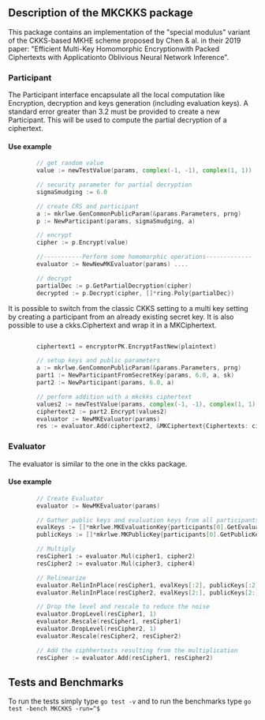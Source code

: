 ## Description of the MKCKKS package
This package contains an implementation of the "special modulus" variant of the CKKS-based MKHE scheme proposed by Chen & al. in their 2019 paper: "Efficient Multi-Key Homomorphic Encryptionwith Packed Ciphertexts with Applicationto Oblivious Neural Network Inference".



### Participant

The Participant interface encapsulate all the local computation like Encryption, decryption and keys generation (including evaluation keys).
A standard error greater than 3.2 must be provided to create a new Participant. This will be used to compute the partial decryption of a ciphertext.

#### Use example

```go
        // get random value
		value := newTestValue(params, complex(-1, -1), complex(1, 1))

        // security parameter for partial decryption
        sigmaSmudging := 6.0 

        // create CRS and participant
        a := mkrlwe.GenCommonPublicParam(&params.Parameters, prng)
		p := NewParticipant(params, sigmaSmudging, a)

		// encrypt
		cipher := p.Encrypt(value)

        //-----------Perform some homomorphic operations-------------
		evaluator := NewNewMKEvaluator(params) ....

		// decrypt
		partialDec := p.GetPartialDecryption(cipher)
		decrypted := p.Decrypt(cipher, []*ring.Poly{partialDec})
```

It is possible to switch from the classic CKKS setting to a multi key setting by creating a participant from an already existing secret key.
It is also possible to use a ckks.Ciphertext and wrap it in a MKCiphertext.

```go

		ciphertext1 = encryptorPK.EncryptFastNew(plaintext)

		// setup keys and public parameters
		a := mkrlwe.GenCommonPublicParam(&params.Parameters, prng)
		part1 := NewParticipantFromSecretKey(params, 6.0, a, sk)
		part2 := NewParticipant(params, 6.0, a)

		// perform addition with a mkckks ciphertext
		values2 := newTestValue(params, complex(-1, -1), complex(1, 1))
		ciphertext2 := part2.Encrypt(values2)
		evaluator := NewMKEvaluator(params)
		res := evaluator.Add(ciphertext2, &MKCiphertext{Ciphertexts: ciphertext1, PeerID: []uint64{part1.GetID()}})
```

### Evaluator

The evaluator is similar to the one in the ckks package. 

#### Use example

```go
        // Create Evaluator
		evaluator := NewMKEvaluator(params)

        // Gather public keys and evaluation keys from all participants involved
		evalKeys := []*mkrlwe.MKEvaluationKey{participants[0].GetEvaluationKey(), participants[1].GetEvaluationKey(), participants[2].GetEvaluationKey(), participants[3].GetEvaluationKey()}
		publicKeys := []*mkrlwe.MKPublicKey{participants[0].GetPublicKey(), participants[1].GetPublicKey(), participants[2].GetPublicKey(), participants[3].GetPublicKey()}

        // Multiply
		resCipher1 := evaluator.Mul(cipher1, cipher2)
		resCipher2 := evaluator.Mul(cipher3, cipher4)

        // Relinearize
		evaluator.RelinInPlace(resCipher1, evalKeys[:2], publicKeys[:2])
		evaluator.RelinInPlace(resCipher2, evalKeys[2:], publicKeys[2:])

        // Drop the level and rescale to reduce the noise
		evaluator.DropLevel(resCipher1, 1)
		evaluator.Rescale(resCipher1, resCipher1)
		evaluator.DropLevel(resCipher2, 1)
		evaluator.Rescale(resCipher2, resCipher2)

        // Add the ciphhertexts resulting from the multiplication
		resCipher := evaluator.Add(resCipher1, resCipher2)

```

## Tests and Benchmarks

To run the tests simply type ```go test -v``` and to run the benchmarks type ```go test -bench MKCKKS -run=^$```